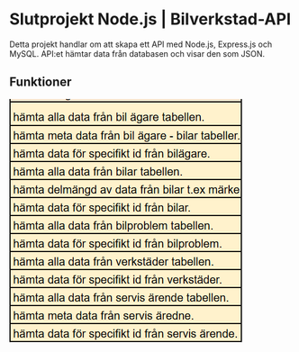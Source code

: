 
# Slutprojekt Node.js | Bilverkstad-API

Detta projekt handlar om att skapa ett API med Node.js, Express.js och MySQL. API:et hämtar data från databasen och visar den som JSON.

## Funktioner
![alt text](assets/image.png)